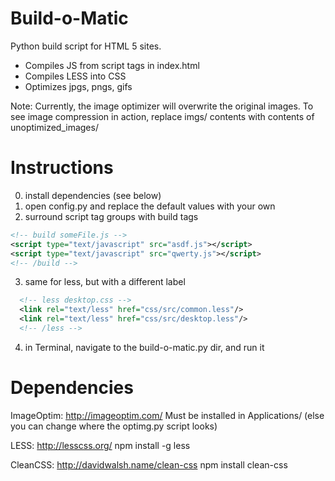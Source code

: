 Build-o-Matic
=============

Python build script for HTML 5 sites.

- Compiles JS from script tags in index.html
- Compiles LESS into CSS
- Optimizes jpgs, pngs, gifs

Note: Currently, the image optimizer will overwrite the original images. To see image compression in action, replace
imgs/ contents with contents of unoptimized_images/


Instructions
=============
0. install dependencies (see below)
1. open config.py and replace the default values with your own
2. surround script tag groups with build tags
```xml
<!-- build someFile.js -->
<script type="text/javascript" src="asdf.js"></script>
<script type="text/javascript" src="qwerty.js"></script>
<!-- /build -->
```
3. same for less, but with a different label
```xml
  <!-- less desktop.css -->
  <link rel="text/less" href="css/src/common.less"/>
  <link rel="text/less" href="css/src/desktop.less"/>
  <!-- /less -->
  ```
4. in Terminal, navigate to the build-o-matic.py dir, and run it

Dependencies
=============

ImageOptim: http://imageoptim.com/
Must be installed in Applications/ (else you can change where the optimg.py script looks)

LESS: http://lesscss.org/
npm install -g less

CleanCSS: http://davidwalsh.name/clean-css
npm install clean-css




